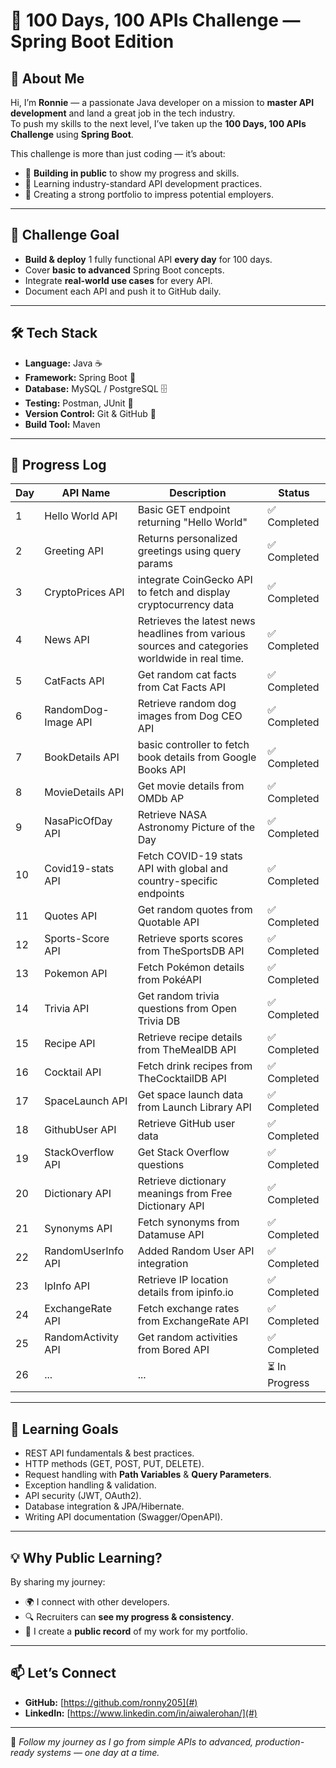 # 🚀 100 Days, 100 APIs Challenge — Spring Boot Edition

## 👋 About Me

Hi, I’m **Ronnie** — a passionate Java developer on a mission to **master API development** and land a great job in the tech industry.  
To push my skills to the next level, I’ve taken up the **100 Days, 100 APIs Challenge** using **Spring Boot**.

This challenge is more than just coding — it’s about:

- 📢 **Building in public** to show my progress and skills.
- 🧠 Learning industry-standard API development practices.
- 💼 Creating a strong portfolio to impress potential employers.

---

## 🎯 Challenge Goal

- **Build & deploy** 1 fully functional API **every day** for 100 days.
- Cover **basic to advanced** Spring Boot concepts.
- Integrate **real-world use cases** for every API.
- Document each API and push it to GitHub daily.

---

## 🛠 Tech Stack

- **Language:** Java ☕
- **Framework:** Spring Boot 🌿
- **Database:** MySQL / PostgreSQL 🗄
- **Testing:** Postman, JUnit 🧪
- **Version Control:** Git & GitHub 🐙
- **Build Tool:** Maven

---

## 📅 Progress Log

| Day | API Name            | Description                                                                                     | Status         |
| --- | ------------------- | ----------------------------------------------------------------------------------------------- | -------------- |
| 1   | Hello World API     | Basic GET endpoint returning "Hello World"                                                      | ✅ Completed   |
| 2   | Greeting API        | Returns personalized greetings using query params                                               | ✅ Completed   |
| 3   | CryptoPrices API    | integrate CoinGecko API to fetch and display cryptocurrency data                                | ✅ Completed   |
| 4   | News API            | Retrieves the latest news headlines from various sources and categories worldwide in real time. | ✅ Completed   |
| 5   | CatFacts API        | Get random cat facts from Cat Facts API                                                         | ✅ Completed   |
| 6   | RandomDog-Image API | Retrieve random dog images from Dog CEO API                                                     | ✅ Completed   |
| 7   | BookDetails API     | basic controller to fetch book details from Google Books API                                    | ✅ Completed   |
| 8   | MovieDetails API    | Get movie details from OMDb AP                                                                  | ✅ Completed   |
| 9   | NasaPicOfDay API    | Retrieve NASA Astronomy Picture of the Day                                                      | ✅ Completed   |
| 10  | Covid19-stats API   | Fetch COVID-19 stats API with global and country-specific endpoints                             | ✅ Completed   |
| 11  | Quotes API          | Get random quotes from Quotable API                                                             | ✅ Completed   |
| 12  | Sports-Score API    | Retrieve sports scores from TheSportsDB API                                                     | ✅ Completed   |
| 13  | Pokemon API         | Fetch Pokémon details from PokéAPI                                                              | ✅ Completed   |
| 14  | Trivia API          | Get random trivia questions from Open Trivia DB                                                 | ✅ Completed   |
| 15  | Recipe API          | Retrieve recipe details from TheMealDB API                                                      | ✅ Completed   |
| 16  | Cocktail API        | Fetch drink recipes from TheCocktailDB API                                                      | ✅ Completed   |
| 17  | SpaceLaunch API     | Get space launch data from Launch Library API                                                   | ✅ Completed   |
| 18  | GithubUser API      | Retrieve GitHub user data                                                                       | ✅ Completed   |
| 19  | StackOverflow API   | Get Stack Overflow questions                                                                    | ✅ Completed   |
| 20  | Dictionary API      | Retrieve dictionary meanings from Free Dictionary API                                           | ✅ Completed   |
| 21  | Synonyms API        | Fetch synonyms from Datamuse API                                                                | ✅ Completed   |
| 22  | RandomUserInfo API  | Added Random User API integration                                                               | ✅ Completed   |
| 23  | IpInfo API          | Retrieve IP location details from ipinfo.io                                                     | ✅ Completed   |
| 24  | ExchangeRate API    | Fetch exchange rates from ExchangeRate API                                                      | ✅ Completed   |
| 25  | RandomActivity API  | Get random activities from Bored API                                                            | ✅ Completed   |
| 26  | ...                 | ...                                                                                             | ⏳ In Progress |


---

## 📖 Learning Goals

- REST API fundamentals & best practices.
- HTTP methods (GET, POST, PUT, DELETE).
- Request handling with **Path Variables** & **Query Parameters**.
- Exception handling & validation.
- API security (JWT, OAuth2).
- Database integration & JPA/Hibernate.
- Writing API documentation (Swagger/OpenAPI).

---

## 💡 Why Public Learning?

By sharing my journey:

- 🌍 I connect with other developers.
- 🔍 Recruiters can **see my progress & consistency**.
- 📂 I create a **public record** of my work for my portfolio.

---

## 📫 Let’s Connect

- **GitHub:** [https://github.com/ronny205](#)
- **LinkedIn:** [https://www.linkedin.com/in/aiwalerohan/](#)

---

💪 _Follow my journey as I go from simple APIs to advanced, production-ready systems — one day at a time._
